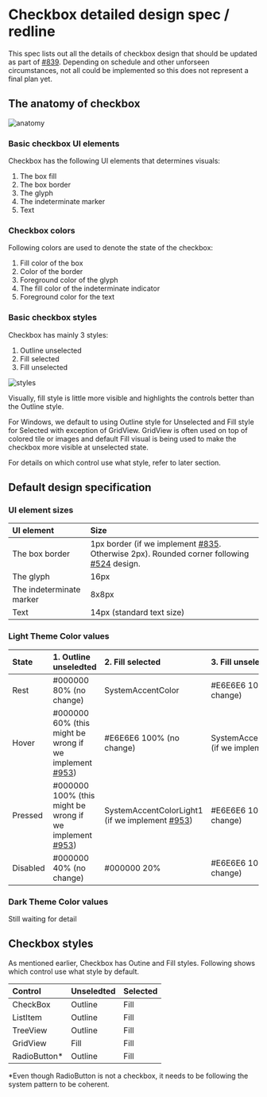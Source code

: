 # Checkbox detailed design spec / redline
This spec lists out all the details of checkbox design that should be updated as part of [#839](https://github.com/microsoft/microsoft-ui-xaml/issues/839). Depending on schedule and other unforseen circumstances, not all could be implemented so this does not represent a final plan yet.

## The anatomy of checkbox
![anatomy](https://github.com/microsoft/microsoft-ui-xaml-specs/blob/user/chigy/checkboxes/active/checkboxes/Images/Anatomy.png)
### Basic checkbox UI elements
Checkbox has the following UI elements that determines visuals:
1. The box fill
2. The box border
3. The glyph
4. The indeterminate marker
5. Text

### Checkbox colors
Following colors are used to denote the state of the checkbox:
1. Fill color of the box
2. Color of the border
3. Foreground color of the glyph
4. The fill color of the indeterminate indicator
5. Foreground color for the text

### Basic checkbox styles
Checkbox has mainly 3 styles:
1. Outline unselected
2. Fill selected
3. Fill unselected

![styles](https://github.com/microsoft/microsoft-ui-xaml-specs/blob/user/chigy/checkboxes/active/checkboxes/Images/BaseDesign.png)

Visually, fill style is little more visible and highlights the controls better than the Outline style.

For Windows, we default to using Outline style for Unselected and Fill style for Selected with exception of GridView.
GridView is often used on top of colored tile or images and default Fill visual is being used to make the checkbox more visible at unselected state.

For details on which control use what style, refer to later section.

## Default design specification
### UI element sizes

| UI element | Size | 
| :---------- | :------- |
| The box border | 1px border (if we implement [#835](https://github.com/microsoft/microsoft-ui-xaml/issues/835). Otherwise 2px). Rounded corner following [#524](https://github.com/microsoft/microsoft-ui-xaml/issues/524) design.|
| The glyph | 16px |
| The indeterminate marker | 8x8px |
| Text | 14px (standard text size) |

### Light Theme Color values

| State | 1. Outline unseledted | 2. Fill selected | 3. Fill unselected |
| :---------- | :------- | :------- | :------- |
| Rest | #000000 80% (no change) | SystemAccentColor | #E6E6E6 100% (no change)  |
| Hover | #000000 60% (this might be wrong if we implement [#953](https://github.com/microsoft/microsoft-ui-xaml/issues/953)) | #E6E6E6 100% (no change)| SystemAccentColorDark1 (if we implement [#953](https://github.com/microsoft/microsoft-ui-xaml/issues/953)) | #E6E6E6 100% (no change) |
| Pressed | #000000 100% (this might be wrong if we implement [#953](https://github.com/microsoft/microsoft-ui-xaml/issues/953))| SystemAccentColorLight1 (if we implement [#953](https://github.com/microsoft/microsoft-ui-xaml/issues/953)) | #E6E6E6 100% (no change) | #E6E6E6 100% (no change) |
| Disabled | #000000 40% (no change) | #000000 20% | #E6E6E6 100% (no change) |

### Dark Theme Color values

Still waiting for detail

## Checkbox styles
As mentioned earlier, Checkbox has Outine and Fill styles. Following shows which control use what style by default.

| Control | Unseledted | Selected |
| :---------- | :------- | :------- |
| CheckBox | Outline | Fill |
| ListItem | Outline | Fill |
| TreeView | Outline | Fill |
| GridView | Fill | Fill |
| RadioButton* | Outline | Fill |

*Even though RadioButton is not a checkbox, it needs to be following the system pattern to be coherent.
